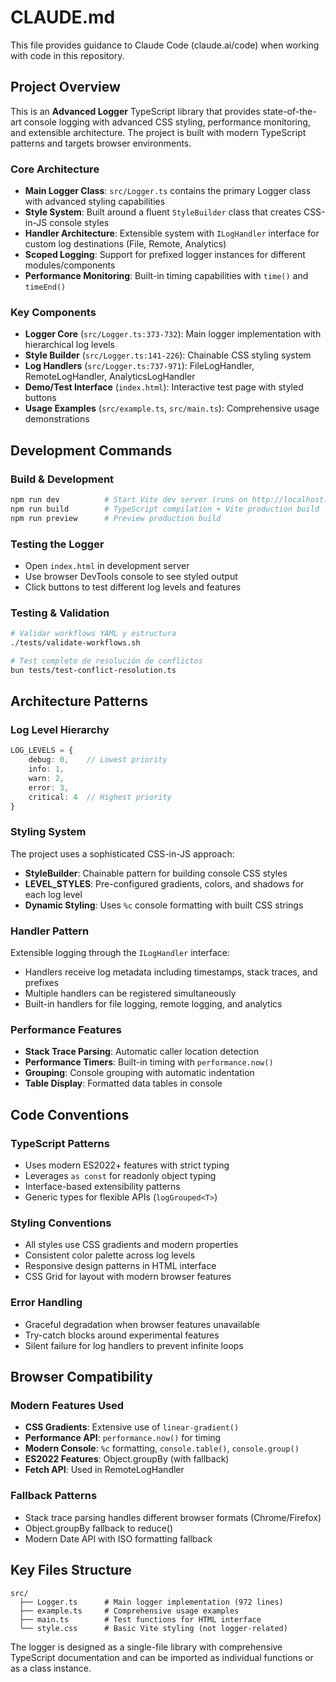 # CLAUDE.md

This file provides guidance to Claude Code (claude.ai/code) when working with code in this repository.

## Project Overview

This is an **Advanced Logger** TypeScript library that provides state-of-the-art console logging with advanced CSS styling, performance monitoring, and extensible architecture. The project is built with modern TypeScript patterns and targets browser environments.

### Core Architecture

- **Main Logger Class**: `src/Logger.ts` contains the primary Logger class with advanced styling capabilities
- **Style System**: Built around a fluent `StyleBuilder` class that creates CSS-in-JS console styles
- **Handler Architecture**: Extensible system with `ILogHandler` interface for custom log destinations (File, Remote, Analytics)
- **Scoped Logging**: Support for prefixed logger instances for different modules/components
- **Performance Monitoring**: Built-in timing capabilities with `time()` and `timeEnd()`

### Key Components

- **Logger Core** (`src/Logger.ts:373-732`): Main logger implementation with hierarchical log levels
- **Style Builder** (`src/Logger.ts:141-226`): Chainable CSS styling system
- **Log Handlers** (`src/Logger.ts:737-971`): FileLogHandler, RemoteLogHandler, AnalyticsLogHandler
- **Demo/Test Interface** (`index.html`): Interactive test page with styled buttons
- **Usage Examples** (`src/example.ts`, `src/main.ts`): Comprehensive usage demonstrations

## Development Commands

### Build & Development
```bash
npm run dev          # Start Vite dev server (runs on http://localhost:5173)
npm run build        # TypeScript compilation + Vite production build
npm run preview      # Preview production build
```

### Testing the Logger
- Open `index.html` in development server
- Use browser DevTools console to see styled output
- Click buttons to test different log levels and features

### Testing & Validation
```bash
# Validar workflows YAML y estructura
./tests/validate-workflows.sh

# Test completo de resolución de conflictos  
bun tests/test-conflict-resolution.ts
```

## Architecture Patterns

### Log Level Hierarchy
```typescript
LOG_LEVELS = {
    debug: 0,    // Lowest priority
    info: 1,
    warn: 2, 
    error: 3,
    critical: 4  // Highest priority
}
```

### Styling System
The project uses a sophisticated CSS-in-JS approach:
- **StyleBuilder**: Chainable pattern for building console CSS styles
- **LEVEL_STYLES**: Pre-configured gradients, colors, and shadows for each log level
- **Dynamic Styling**: Uses `%c` console formatting with built CSS strings

### Handler Pattern
Extensible logging through the `ILogHandler` interface:
- Handlers receive log metadata including timestamps, stack traces, and prefixes
- Multiple handlers can be registered simultaneously
- Built-in handlers for file logging, remote logging, and analytics

### Performance Features
- **Stack Trace Parsing**: Automatic caller location detection
- **Performance Timers**: Built-in timing with `performance.now()`
- **Grouping**: Console grouping with automatic indentation
- **Table Display**: Formatted data tables in console

## Code Conventions

### TypeScript Patterns
- Uses modern ES2022+ features with strict typing
- Leverages `as const` for readonly object typing
- Interface-based extensibility patterns
- Generic types for flexible APIs (`logGrouped<T>`)

### Styling Conventions
- All styles use CSS gradients and modern properties
- Consistent color palette across log levels
- Responsive design patterns in HTML interface
- CSS Grid for layout with modern browser features

### Error Handling
- Graceful degradation when browser features unavailable
- Try-catch blocks around experimental features
- Silent failure for log handlers to prevent infinite loops

## Browser Compatibility

### Modern Features Used
- **CSS Gradients**: Extensive use of `linear-gradient()`
- **Performance API**: `performance.now()` for timing
- **Modern Console**: `%c` formatting, `console.table()`, `console.group()`
- **ES2022 Features**: Object.groupBy (with fallback)
- **Fetch API**: Used in RemoteLogHandler

### Fallback Patterns
- Stack trace parsing handles different browser formats (Chrome/Firefox)
- Object.groupBy fallback to reduce()
- Modern Date API with ISO formatting fallback

## Key Files Structure

```
src/
  ├── Logger.ts      # Main logger implementation (972 lines)
  ├── example.ts     # Comprehensive usage examples  
  ├── main.ts        # Test functions for HTML interface
  └── style.css      # Basic Vite styling (not logger-related)
```

The logger is designed as a single-file library with comprehensive TypeScript documentation and can be imported as individual functions or as a class instance.